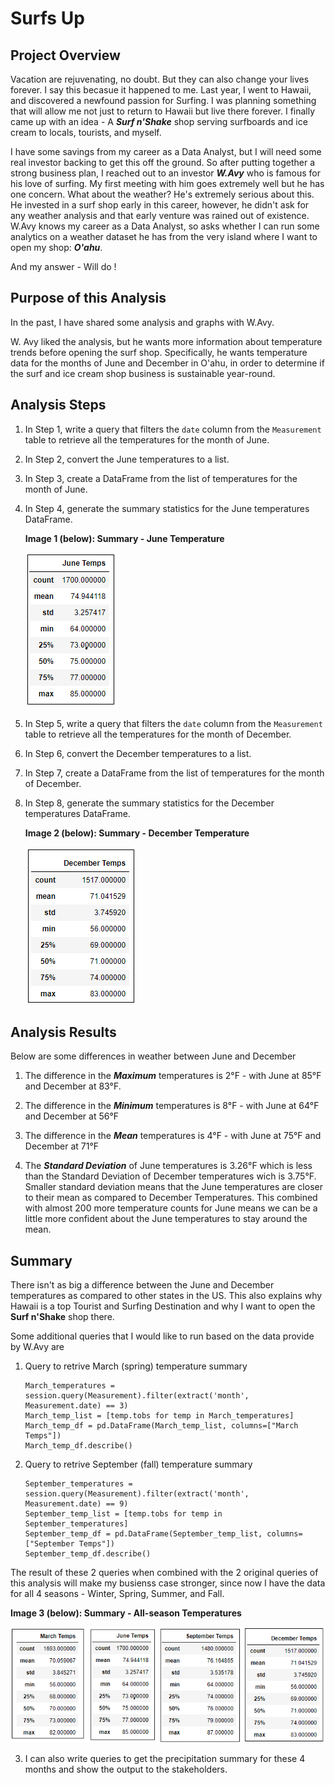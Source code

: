 # Surfs Up

## Project Overview
Vacation are rejuvenating, no doubt. But they can also change your lives forever. I say this becasue it happened to me. Last year, I went to Hawaii, and discovered a newfound passion for Surfing. I was planning something that will allow me not just to return to Hawaii but live there forever. I finally came up with an idea - A ***Surf n'Shake*** shop serving surfboards and ice cream to locals, tourists, and myself. 

I have some savings from my career as a Data Analyst, but I will need some real investor backing to get this off the ground. So after putting together a strong business plan, I reached out to an investor ***W.Avy*** who is famous for his love of surfing. My first meeting with him goes extremely well but he has one concern. What about the weather? He's extremely serious about this. He invested in a surf shop early in this career, however, he didn't ask for any weather analysis and that early venture was rained out of existence. W.Avy knows my career as a Data Analyst, so asks whether I can run some analytics on a weather dataset he has from the very island where I want to open my shop: ***O'ahu***. 

And my answer - Will do !

## Purpose of this Analysis

In the past, I have shared some analysis and graphs with W.Avy.

W. Avy liked the analysis, but he wants more information about temperature trends before opening the surf shop. Specifically, he wants temperature data for the months of June and December in O'ahu, in order to determine if the surf and ice cream shop business is sustainable year-round.

## Analysis Steps

1. In Step 1, write a query that filters the `date` column from the `Measurement` table to retrieve all the temperatures for the month of June.
2. In Step 2, convert the June temperatures to a list.
3. In Step 3, create a DataFrame from the list of temperatures for the month of June.
4. In Step 4, generate the summary statistics for the June temperatures DataFrame.

    **Image 1 (below): Summary - June Temperature**

    ![June Temp Summary](./Resources/June_temp_stats.png)

5. In Step 5, write a query that filters the `date` column from the `Measurement` table to retrieve all the temperatures for the month of December.
6. In Step 6, convert the December temperatures to a list.
7. In Step 7, create a DataFrame from the list of temperatures for the month of December.
8. In Step 8, generate the summary statistics for the December temperatures DataFrame.

    **Image 2 (below): Summary - December Temperature**

    ![June Temp Summary](./Resources/Dec_temp_stats.png)

## Analysis Results

Below are some differences in weather between June and December
1. The difference in the ***Maximum*** temperatures is 2°F - with June at 85°F and December at 83°F. 

2. The difference in the ***Minimum*** temperatures is 8°F - with June at 64°F and December at 56°F

3. The difference in the ***Mean*** temperatures is 4°F - with June at 75°F and December at 71°F

4. The ***Standard Deviation*** of June temperatures is 3.26°F which is less than the Standard Deviation of December temperatures wich is 3.75°F. Smaller standard deviation means that the June temperatures are closer to their mean as compared to December Temperatures. This combined with almost 200 more temperature counts for June means we can be a little more confident about the June temperatures to stay around the mean.

## Summary

There isn't as big a difference between the June and December temperatures as compared to other states in the US. This also explains why Hawaii is a top Tourist and Surfing Destination and why I want to open the **Surf n'Shake** shop there. 

Some additional queries that I would like to run based on the data provide by W.Avy are

1.  Query to retrive March (spring) temperature summary

    ```
    March_temperatures = session.query(Measurement).filter(extract('month', Measurement.date) == 3)
    March_temp_list = [temp.tobs for temp in March_temperatures]
    March_temp_df = pd.DataFrame(March_temp_list, columns=["March Temps"])
    March_temp_df.describe()
    ```
2. Query to retrive September (fall) temperature summary
    ```
    September_temperatures = session.query(Measurement).filter(extract('month', Measurement.date) == 9)
    September_temp_list = [temp.tobs for temp in September_temperatures]
    September_temp_df = pd.DataFrame(September_temp_list, columns=["September Temps"])
    September_temp_df.describe()
    ```

The result of these 2 queries when combined with the 2 original queries of this analysis will make my busienss case stronger, since now I have the data for all 4 seasons - Winter, Spring, Summer, and Fall.

**Image 3 (below): Summary - All-season Temperatures**

![All-season Temp Summary](./Resources/All_seasons_weather_temp_stats.png)

3. I can also write queries to get the precipitation summary for these 4 months and show the output to the stakeholders.